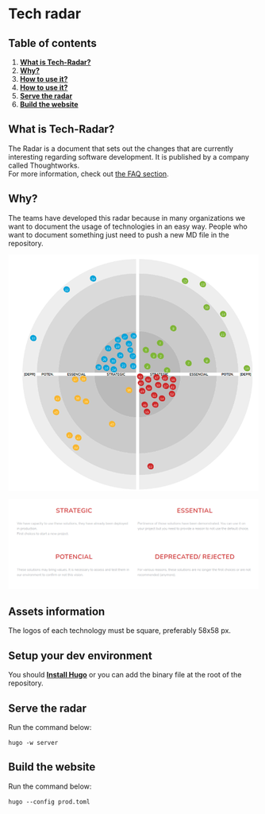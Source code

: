 # **Tech radar**

## **Table of contents**
1. [**What is Tech-Radar?**](#what-is-tech-radar?)
2. [**Why?**](#why?)
3. [**How to use it?**](#how-to-use-it?)
4. [**How to use it?**](#how-to-use-it?)
5. [**Serve the radar**](#serve-the-radar)
6. [**Build the website**](#build-the-website)


## **What is Tech-Radar?**

The Radar is a document that sets out the changes that are currently interesting regarding software development. It is published by a company called Thoughtworks.  
For more information, check out [the FAQ section](https://www.thoughtworks.com/radar/faq).

## **Why?**

The teams have developed this radar because in many organizations we want to document the usage of technologies in an easy way. People who want to document something just need to push a new MD file in the repository.

![tech-radar](static/images/preview.png)

![tech-radar](/static/images/preview-rings.png)

## **Assets information**

The logos of each technology must be square, preferably 58x58 px.

## **Setup your dev environment**
You should [**Install Hugo**](https://gohugo.io/getting-started/installing/) or you can add the binary file at the root of the repository.

## **Serve the radar**
Run the command below: 

```
hugo -w server
```

## **Build the website**
Run the command below: 

```
hugo --config prod.toml
```
